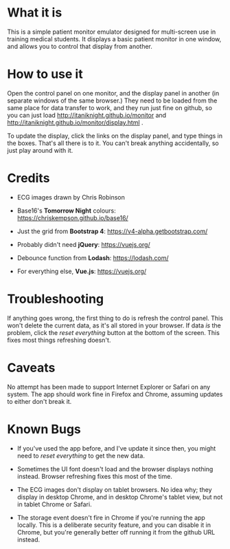 # What it is

This is a simple patient monitor emulator designed for multi-screen use in training medical students. It displays a basic patient monitor in one window, and allows you to control that display from another.

# How to use it

Open the control panel on one monitor, and the display panel in another (in separate windows of the same browser.) They need to be loaded from the same place for data transfer to work, and they run just fine on github, so you can just load http://itaniknight.github.io/monitor and http://itaniknight.github.io/monitor/display.html .

To update the display, click the links on the display panel, and type things in the boxes. That's all there is to it. You can't break anything accidentally, so just play around with it.

# Credits

- ECG images drawn by Chris Robinson

- Base16's **Tomorrow Night** colours: https://chriskempson.github.io/base16/
- Just the grid from **Bootstrap 4**: https://v4-alpha.getbootstrap.com/
- Probably didn't need **jQuery**: https://vuejs.org/
- Debounce function from **Lodash**: https://lodash.com/
- For everything else, **Vue.js**: https://vuejs.org/

# Troubleshooting

If anything goes wrong, the first thing to do is refresh the control panel. This won't delete the current data, as it's all stored in your browser. If data _is_ the problem, click the _reset everything_ button at the bottom of the screen. This fixes most things refreshing doesn't.

# Caveats

No attempt has been made to support Internet Explorer or Safari on any system. The app should work fine in Firefox and Chrome, assuming updates to either don't break it.

# Known Bugs

- If you've used the app before, and I've update it since then, you might need to _reset everything_ to get the new data.

- Sometimes the UI font doesn't load and the browser displays nothing instead. Browser refreshing fixes this most of the time.

- The ECG images don't display on tablet browsers. No idea why; they display in desktop Chrome, and in desktop Chrome's tablet view, but not in tablet Chrome or Safari.

- The storage event doesn't fire in Chrome if you're running the app locally. This is a deliberate security feature, and you can disable it in Chrome, but you're generally better off running it from the github URL instead.

